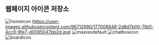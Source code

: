## 웹페이지 아이콘 저장소

![homeicon](https://user-images.githubusercontent.com/96712990/186359419-77bd7730-60ab-4dc5-8030-09c110ff26a9.png)
(https://user-images.githubusercontent.com/96712990/177008848-2d8d7b00-79d1-4cc9-9fe7-d0095047bb2d.jpg)
![maxresdefault](https://user-images.githubusercontent.com/96712990/186555113-09907d4d-10b4-4831-adcd-da4e44667935.jpg)
![chatboxicon](https://user-images.githubusercontent.com/96712990/186586030-2444ddc9-8d8e-4ed5-98e8-e13338ad4764.png)
![boardicon](https://user-images.githubusercontent.com/96712990/186586051-8c19c558-f572-4ec1-a0eb-e983f8f05db4.png)
